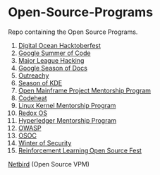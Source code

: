 # Open-Source-Programs
Repo containing the Open Source Programs.

1. [Digital Ocean Hacktoberfest](https://hacktoberfest.com/)
2. [ Google Summer of Code](https://summerofcode.withgoogle.com/)
3. [Major League Hacking](https://fellowship.mlh.io/)
4. [Google Season of Docs](https://summerofcode.withgoogle.com/)
5. [Outreachy](https://www.outreachy.org/)
6. [Season of KDE](https://season.kde.org/)
7. [Open Mainframe Project Mentorship Program](https://openmainframeproject.org/projects/mentorship/)
8. [Codeheat](https://codeheat.org/)
9. [Linux Kernel Mentorship Program](https://wiki.linuxfoundation.org/lkmp)
10. [Redox OS](https://www.redox-os.org/rsoc/)
11. [Hyperledger Mentorship Program](https://wiki.hyperledger.org/display/INTERN)
12. [OWASP](https://owasp.org/index.php/OWASP_Code_Sprint_2017)
13. [OSOC](https://osoc.be/)
14. [Winter of Security](https://wiki.mozilla.org/Security/Automation/Winter_Of_Security_2016)
16. [Reinforcement Learning Open Source Fest](https://www.microsoft.com/en-us/research//rl-open-source-fest/)

 
[Netbird](https://netbird.io/) (Open Source VPM) 

